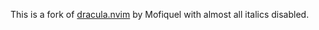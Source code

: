 This is a fork of [dracula.nvim](https://github.com/Mofiqul/dracula.nvim) by Mofiquel with almost all italics disabled. 
